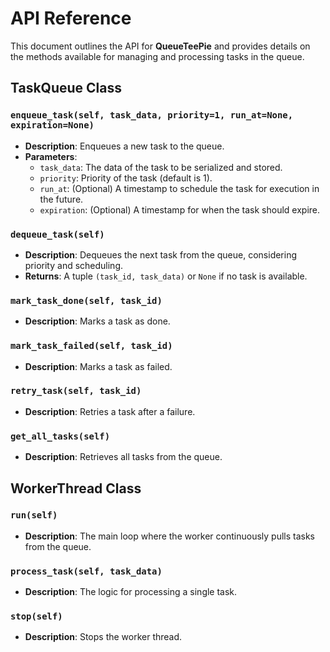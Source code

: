 # API Reference

This document outlines the API for **QueueTeePie** and provides details on the methods available for managing and processing tasks in the queue.

## TaskQueue Class

### `enqueue_task(self, task_data, priority=1, run_at=None, expiration=None)`
- **Description**: Enqueues a new task to the queue.
- **Parameters**:
  - `task_data`: The data of the task to be serialized and stored.
  - `priority`: Priority of the task (default is 1).
  - `run_at`: (Optional) A timestamp to schedule the task for execution in the future.
  - `expiration`: (Optional) A timestamp for when the task should expire.

### `dequeue_task(self)`
- **Description**: Dequeues the next task from the queue, considering priority and scheduling.
- **Returns**: A tuple `(task_id, task_data)` or `None` if no task is available.

### `mark_task_done(self, task_id)`
- **Description**: Marks a task as done.

### `mark_task_failed(self, task_id)`
- **Description**: Marks a task as failed.

### `retry_task(self, task_id)`
- **Description**: Retries a task after a failure.

### `get_all_tasks(self)`
- **Description**: Retrieves all tasks from the queue.

## WorkerThread Class

### `run(self)`
- **Description**: The main loop where the worker continuously pulls tasks from the queue.

### `process_task(self, task_data)`
- **Description**: The logic for processing a single task.

### `stop(self)`
- **Description**: Stops the worker thread.
